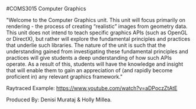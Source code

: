 #COMS3015 Computer Graphics

"Welcome to the Computer Graphics unit. This unit will focus primarily on rendering - the process of creating “realistic” images from geometry data. This unit does not intend to teach specific graphics APIs (such as OpenGL or DirectX), but rather will explore the fundamental principles and practices that underlie such libraries. The nature of the unit is such that the understanding gained from investigating these fundamental principles and practices will give students a deep understanding of how such APIs operate. As a result of this, students will have the knowledge and insight that will enable them to gain an appreciation of (and rapidly become proficient in) any relevant graphics framework."


Raytraced Example: https://www.youtube.com/watch?v=aDPoczZtAtE

Produced By: Denisi Murataj & Holly Millea.